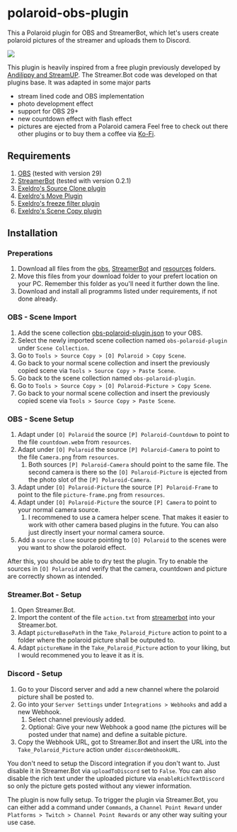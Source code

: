 # polaroid-obs-plugin
This a Polaroid plugin for OBS and StreamerBot, which let's users create polaroid pictures of the streamer and uploads them to Discord.

![](polaroid_sample.gif)

This plugin is heavily inspired from a free plugin previously developed by [Andilippy and StreamUP](https://streamup.tips/product/polaroid-picture). The Streamer.Bot code was developed on that plugins base. It was adapted in some major parts
 - stream lined code and OBS implementation
 - photo development effect
 - support for OBS 29+
 - new countdown effect with flash effect
 - pictures are ejected from a Polaroid camera
Feel free to check out there other plugins or to buy them a coffee via [Ko-Fi](https://ko-fi.com/streamup).

## Requirements
1. [OBS](https://obsproject.com/) (tested with version 29)
2. [StreamerBot](https://streamer.bot/) (tested with version 0.2.1)
3. [Exeldro's Source Clone plugin](https://obsproject.com/forum/resources/source-clone.1632/)
4. [Exeldro's Move Plugin](https://obsproject.com/forum/resources/move.913/)
5. [Exeldro's freeze filter plugin](https://obsproject.com/forum/resources/freeze-filter.950/)
6. [Exeldro's Scene Copy plugin](https://obsproject.com/forum/resources/source-copy.1261/)

## Installation
### Preperations
1. Download all files from the [obs](https://github.com/einfloh/polaroid-obs-plugin/tree/initial-release/obs), [StreamerBot](https://github.com/einfloh/polaroid-obs-plugin/tree/initial-release/streamerbot) and [resources](https://github.com/einfloh/polaroid-obs-plugin/tree/initial-release/resources) folders.
2. Move this files from your download folder to your prefert location on your PC. Remember this folder as you'll need it further down the line.
3. Download and install all programms listed under requirements, if not done already.

### OBS - Scene Import
1. Add the scene collection [obs-polaroid-plugin.json](https://github.com/einfloh/polaroid-obs-plugin/blob/initial-release/obs/obs-polaroid-plugin.json) to your OBS.
2. Select the newly imported scene collection named `obs-polaroid-plugin` under `Scene Collection`.
3. Go to `Tools > Source Copy > [O] Polaroid > Copy Scene`.
4. Go back to your normal scene collection and insert the previously copied scene via `Tools > Source Copy > Paste Scene`.
5. Go back to the scene collection named `obs-polaroid-plugin`.
6. Go to `Tools > Source Copy > [O] Polaroid-Picture > Copy Scene`.
7. Go back to your normal scene collection and insert the previously copied scene via `Tools > Source Copy > Paste Scene`.

### OBS - Scene Setup
1. Adapt under `[O] Polaroid` the source `[P] Polaroid-Countdown` to point to the file `countdown.webm` from `resources`.
2. Adapt under `[O] Polaroid` the source `[P] Polaroid-Camera` to point to the file `Camera.png` from `resources`.
    1. Both sources `[P] Polaroid-Camera` should point to the same file. The second camera is there so the `[O] Polaroid-Picture` is ejected from the photo slot of the `[P] Polaroid-Camera`.
3. Adapt under `[O] Polaroid-Picture` the source `[P] Polaroid-Frame` to point to the file `picture-frame.png` from `resources`.
4. Adapt under `[O] Polaroid-Picture` the source `[P] Camera` to point to your normal camera source.
    1. I recommened to use a camera helper scene. That makes it easier to work with other camera based plugins in the future. You can also just directly insert your normal camera source.
5. Add a `source clone` source pointing to `[O] Polaroid` to the scenes were you want to show the polaroid effect.

After this, you should be able to dry test the plugin. Try to enable the sources in `[O] Polaroid` and verify that the camera, countdown and picture are correctly shown as intended.

### Streamer.Bot - Setup
1. Open Streamer.Bot.
2. Import the content of the file `action.txt` from [streamerbot](https://github.com/einfloh/polaroid-obs-plugin/tree/initial-release/streamerbot/action.txt) into your Streamer.bot.
3. Adapt `pictureBasePath` in the `Take_Polaroid_Picture` action to point to a folder where the polaroid picture shall be outputed to.
4. Adapt `pictureName` in the `Take_Polaroid_Picture` action to your liking, but I would recommened you to leave it as it is.

### Discord - Setup
1. Go to your Discord server and add a new channel where the polaroid picture shall be posted to.
2. Go into your `Server Settings` under `Integrations > Webhooks` and add a new Webhook.
    1. Select channel previously added.
    2. Optional: Give your new Webhook a good name (the pictures will be posted under that name) and define a suitable picture.
3. Copy the Webhook URL, got to Streamer.Bot and insert the URL into the `Take_Polaroid_Picture` action under `discordWebhookURL`.

You don't need to setup the Discord integration if you don't want to. Just disable it in Streamer.Bot via `uploadToDiscord` set to `False`. You can also disable the rich text under the uploaded picture via `enableRichTextDiscord` so only the picture gets posted without any viewer information.

The plugin is now fully setup. To trigger the plugin via Streamer.Bot, you can either add a command under `Commands`, a `Channel Point Reward` under `Platforms > Twitch > Channel Point Rewards` or any other way suiting your use case.
